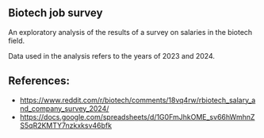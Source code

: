 ## Biotech job survey

An exploratory analysis of the results of a survey on salaries in the biotech field.

Data used in the analysis refers to the years of 2023 and 2024.

## References:
- https://www.reddit.com/r/biotech/comments/18vq4rw/rbiotech_salary_and_company_survey_2024/
- https://docs.google.com/spreadsheets/d/1G0FmJhkOME_sv66hWmhnZS5qR2KMTY7nzkxksv46bfk